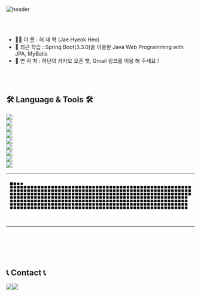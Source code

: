 


![header](https://capsule-render.vercel.app/api?type=waving&height=300&color=gradient&text=Thanks%20for%20visit🎉&desc=Koeyh's%20GitHub&descAlignY=65)

<br><br>
- 🙋‍♂️ 이     름 : 허 재 혁 (Jae Hyeok Heo)
- 🌱 최근 학습 : Spring Boot(3.3.0)을 이용한 Java Web Programming with JPA, MyBatis
- 📌 연 락 처 : 하단의 카카오 오픈 챗, Gmail 링크를 이용 해 주세요 !
<br><br><br><br>


## 🛠 Language & Tools 🛠
<div style="display:flex; flex-direction:column; align-items:flex-start;">
    <!-- Backend -->
    <img src="https://img.shields.io/badge/Java-007396?style=for-the-badge&logo=Java&logoColor=white"> 
    <img src="https://img.shields.io/badge/Spring Boot-6DB33F?style=for-the-badge&logo=spring boot&logoColor=white"> 
    <img src="https://img.shields.io/badge/oracle-F80000?style=for-the-badge&logo=oracle&logoColor=white"> 
    <img src="https://img.shields.io/badge/mysql-4479A1?style=for-the-badge&logo=mysql&logoColor=white"> 
    <img src="https://img.shields.io/badge/apache tomcat-F8DC75?style=for-the-badge&logo=apachetomcat&logoColor=black">
    <img src="https://img.shields.io/badge/html5-E34F26?style=flat-square&logo=html5&logoColor=white"> 
    <img src="https://img.shields.io/badge/css-1572B6?style=flat-square&logo=css3&logoColor=white"> 
    <img src="https://img.shields.io/badge/javascript-F7DF1E?style=flat-square&logo=javascript&logoColor=black"> 
    <img src="https://img.shields.io/badge/bootstrap-7952B3?style=flat-square&logo=bootstrap&logoColor=white">
    </div>
<hr>
<img src="https://github.com/Koeyh/Koeyh/blob/output/github-contribution-grid-snake.svg"/>
<hr>
<br><br><br><br>

## 📞 Contact 📞
<div style="display:flex; flex-direction:row;">
    <a href="mailto:gjcor96@gmail.com">
        <img src="https://img.shields.io/badge/Gmail-EA4335?style=for-the-badge&logo=Gmail&logoColor=white"> 
    </a>
    <a href="https://open.kakao.com/me/Koeyh">
        <img src="https://img.shields.io/badge/KakaoTalk-FFCD00?style=for-the-badge&logoColor=black&logo=KakaoTalk"> 
    </a>
</div>

